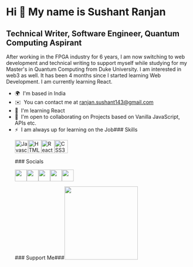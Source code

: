 Hi 👋 My name is Sushant Ranjan
===============================

Technical Writer, Software Engineer, Quantum Computing Aspirant
---------------------------------------------------------------

After working in the FPGA industry for 6 years, I am now switching to web development and technical writing to support myself while studying for my Master's in Quantum Computing from Duke University. I am interested in web3 as well. It has been 4 months since I started learning Web Development. I am currently learning React.

*   🌍  I'm based in India
*   ✉️  You can contact me at [ranjan.sushant143@gmail.com](mailto:ranjan.sushant143@gmail.com)
*   🧠  I'm learning React
*   🤝  I'm open to collaborating on Projects based on Vanilla JavaScript, APIs etc.
*   ⚡  I am always up for learning on the Job### Skills<p align="left"><a href="https://developer.mozilla.org/en-US/docs/Web/JavaScript" target="_blank" rel="noreferrer"><img src="https://cdn.jsdelivr.net/gh/devicons/devicon/icons/javascript/javascript-original.svg" width="36" height="36" alt="Javascript" /></a><a href="https://developer.mozilla.org/en-US/docs/Glossary/HTML5" target="_blank" rel="noreferrer"><img src="https://cdn.jsdelivr.net/gh/devicons/devicon/icons/html5/html5-plain.svg" width="36" height="36" alt="HTML5" /></a><a href="https://reactjs.org/" target="_blank" rel="noreferrer"><img src="https://cdn.jsdelivr.net/gh/devicons/devicon/icons/react/react-original.svg" width="36" height="36" alt="React" /></a><a href="https://www.w3.org/TR/CSS/#css" target="_blank" rel="noreferrer"><img src="https://cdn.jsdelivr.net/gh/devicons/devicon/icons/css3/css3-plain.svg" width="36" height="36" alt="CSS3" /></a></p>
                    ### Socials<p align="left"><a href="https://discord.com/users/Sushant Ranjan (he/his)#3213" target="_blank" rel="noreferrer"><img src="https://raw.githubusercontent.com/danielcranney/readme-generator/main/public/icons/socials/discord.svg" width="32" height="32" /></a><a href="https://www.github.com/RanjanSushant" target="_blank" rel="noreferrer"><img src="https://raw.githubusercontent.com/danielcranney/readme-generator/main/public/icons/socials/github.svg" width="32" height="32" /></a><a href="http://www.hashnode.com/@ranjansushant" target="_blank" rel="noreferrer"><img src="https://raw.githubusercontent.com/danielcranney/readme-generator/main/public/icons/socials/hashnode.svg" width="32" height="32" /></a><a href="https://www.linkedin.com/in/sushantranjan" target="_blank" rel="noreferrer"><img src="https://raw.githubusercontent.com/danielcranney/readme-generator/main/public/icons/socials/linkedin.svg" width="32" height="32" /></a><a href="https://www.twitter.com/sushantranjan4u" target="_blank" rel="noreferrer"><img src="https://raw.githubusercontent.com/danielcranney/readme-generator/main/public/icons/socials/twitter.svg" width="32" height="32" /></a></p>### Support Me###<a
                  href="https://www.buymeacoffee.com/sushantranjan4u"><img src="https://cdn.buymeacoffee.com/buttons/v2/default-yellow.png" width="200" /></a>
